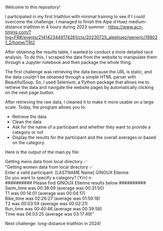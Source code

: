 Welcome to this repository!

I participated in my first triathlon with minimal training to see if I could overcome the challenge. I managed to finish the Alpe d'Huez medium-distance triathlon in 4 hours during 2023 summer : https://www.acn-timing.com/?lng=FR#/events/2141423449174261/ctx/20230725_alpehuez/generic/198021_2/home/TRI2

After obtaining the results table, I wanted to conduct a more detailed race analysis. To do this, I scraped the data from the website to manipulate them through a Jupyter notebook and then package the whole thing.

The first challenge was retrieving the data because the URL is static, and the data couldn't be obtained through a simple HTML parser with BeautifulSoup. So, I used Selenium, a Python package that allows me to retrieve the data and navigate the website pages by automatically clicking on the next page button.

After retrieving the raw data, I cleaned it to make it more usable on a large scale. Today, the program allows you to:
- Retrieve the data
- Clean the data
- Ask for the name of a participant and whether they want to provide a category or not
- Display the results for the participant and the overall averages or based on the category.

Here is the output of the main.py file:

Getting mens data from local directory ✅
<br/> "Getting women data from local directory ✅
<br/> Enter a valid participant: [LASTNAME Name] GINOUX Etienne
<br/> Do you want to specify a category? [Y/n] n
<br/> ########## Please find GINOUX Etienne results below ##########
<br/> Swim_time was 00:38:09 (average was 00:31:50)
<br/> T1 was 00:14:01 (average was 00:04:17)
<br/> Bike_time was 02:26:27 (average was 01:59:18)
<br/> T2 was 00:03:59 (average was 00:02:21)
<br/> Run_time was 00:40:46 (average was 00:39:58)
<br/> Time was 04:03:25 (average was 03:17:49)"


Next challenge: long-distance triathlon in 2024!
